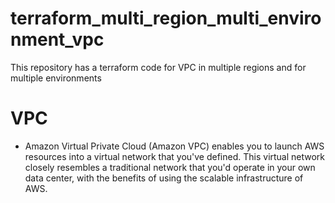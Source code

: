 # terraform_multi_region_multi_environment_vpc
This repository has a terraform code for VPC in multiple regions and for multiple environments

# VPC
* Amazon Virtual Private Cloud (Amazon VPC) enables you to launch AWS resources into a virtual network that you've defined. This virtual network closely resembles a traditional network that you'd operate in your own data center, with the benefits of using the scalable infrastructure of AWS.
